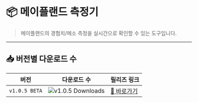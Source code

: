 # 📦 메이플랜드 측정기

> 메이플랜드의 경험치/메소 측정을 실시간으로 확인할 수 있는 도구입니다.

---

## 📥 버전별 다운로드 수

| 버전          | 다운로드 수                                                  | 릴리즈 링크                                                  |
| ------------- | ------------------------------------------------------------ | ------------------------------------------------------------ |
| `v1.0.5 BETA` | ![v1.0.5 Downloads](https://img.shields.io/endpoint?url=https://raw.githubusercontent.com/mapleland-scouter/release/main/.github/badges/v1.0.5-downloads.json) | [🔗 바로가기](https://github.com/mapleland-scouter/release/releases/tag/v1.0.5) |

> 
